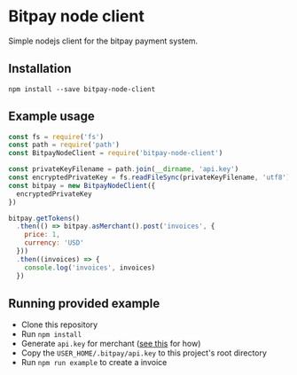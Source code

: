 # Bitpay node client
Simple nodejs client for the bitpay payment system.

## Installation
`npm install --save bitpay-node-client`

## Example usage
```javascript
const fs = require('fs')
const path = require('path')
const BitpayNodeClient = require('bitpay-node-client')

const privateKeyFilename = path.join(__dirname, 'api.key')
const encryptedPrivateKey = fs.readFileSync(privateKeyFilename, 'utf8')
const bitpay = new BitpayNodeClient({
  encryptedPrivateKey
})

bitpay.getTokens()
  .then(() => bitpay.asMerchant().post('invoices', {
    price: 1,
    currency: 'USD'
  }))
  .then((invoices) => {
    console.log('invoices', invoices)
  })

```

## Running provided example
- Clone this repository
- Run `npm install`
- Generate `api.key` for merchant ([see this](https://github.com/bitpay/node-bitpay-client) for how)
- Copy the `USER_HOME/.bitpay/api.key` to this project's root directory
- Run `npm run example` to create a invoice